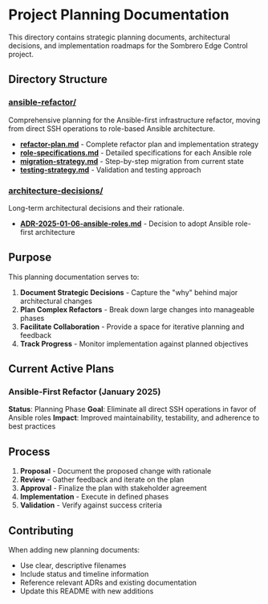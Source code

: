 # Project Planning Documentation

This directory contains strategic planning documents, architectural decisions, and implementation roadmaps for the Sombrero Edge Control project.

## Directory Structure

### [ansible-refactor/](./ansible-refactor/)
Comprehensive planning for the Ansible-first infrastructure refactor, moving from direct SSH operations to role-based Ansible architecture.

- **[refactor-plan.md](./ansible-refactor/refactor-plan.md)** - Complete refactor plan and implementation strategy
- **[role-specifications.md](./ansible-refactor/role-specifications.md)** - Detailed specifications for each Ansible role
- **[migration-strategy.md](./ansible-refactor/migration-strategy.md)** - Step-by-step migration from current state
- **[testing-strategy.md](./ansible-refactor/testing-strategy.md)** - Validation and testing approach

### [architecture-decisions/](./architecture-decisions/)
Long-term architectural decisions and their rationale.

- **[ADR-2025-01-06-ansible-roles.md](./architecture-decisions/ADR-2025-01-06-ansible-roles.md)** - Decision to adopt Ansible role-first architecture

## Purpose

This planning documentation serves to:

1. **Document Strategic Decisions** - Capture the "why" behind major architectural changes
2. **Plan Complex Refactors** - Break down large changes into manageable phases
3. **Facilitate Collaboration** - Provide a space for iterative planning and feedback
4. **Track Progress** - Monitor implementation against planned objectives

## Current Active Plans

### Ansible-First Refactor (January 2025)
**Status**: Planning Phase
**Goal**: Eliminate all direct SSH operations in favor of Ansible roles
**Impact**: Improved maintainability, testability, and adherence to best practices

## Process

1. **Proposal** - Document the proposed change with rationale
2. **Review** - Gather feedback and iterate on the plan
3. **Approval** - Finalize the plan with stakeholder agreement
4. **Implementation** - Execute in defined phases
5. **Validation** - Verify against success criteria

## Contributing

When adding new planning documents:
- Use clear, descriptive filenames
- Include status and timeline information
- Reference relevant ADRs and existing documentation
- Update this README with new additions
